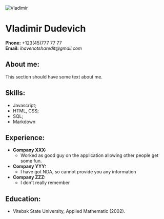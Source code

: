 ![Vladimir](https://www.zoopicture.ru/assets/2011/02/IMG_6026.jpg) 
# Vladimir Dudevich
**Phone:** +123(45)777 77 77\
**Email:** _ihavenotsharedit@gmail.com_

## About me:
   This section should have some text about me.
## Skills:
 * Javascript;
 * HTML, CSS;
 * SQL;
 * Markdown

## Experience:
* **Company XXX:**
  * Worked as good guy on the application allowing other people get some fun.
* **Company YYY:**
  * I have got NDA, so cannot provide you any information
* **Company ZZZ:**
  * I don't really remember

## Education:
  * Vitebsk State University, Applied Mathematic (2002).






 